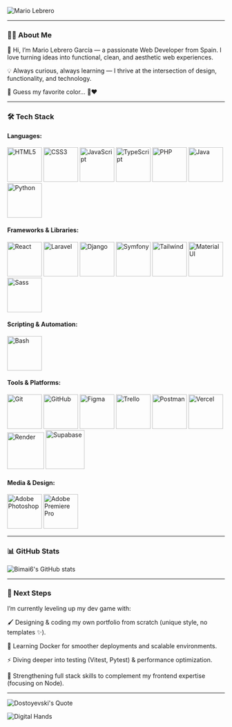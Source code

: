 ![Mario Lebrero](https://res.cloudinary.com/dus7e3jkj/image/upload/v1754416697/MLGFSD_Mesa_de_trabajo_1_tsswfm.jpg)

---

### 👨‍💻 About Me

👋 Hi, I’m Mario Lebrero García — a passionate Web Developer from Spain.
I love turning ideas into functional, clean, and aesthetic web experiences.

💡 Always curious, always learning — I thrive at the intersection of design, functionality, and technology.

🎨 Guess my favorite color… 🔴❤️

---

### 🛠️ Tech Stack

#### Languages:
<img src="https://res.cloudinary.com/dus7e3jkj/image/upload/v1757691085/html-124-svgrepo-com_iifi5d.svg" width="80" height="80" alt="HTML5"> <img src="https://res.cloudinary.com/dus7e3jkj/image/upload/v1757691361/css3-02-svgrepo-com_j3dhiy.svg" width="80" height="80" alt="CSS3"> <img src="https://res.cloudinary.com/dus7e3jkj/image/upload/v1757691734/javascript-155-svgrepo-com_css48d.svg" width="80" height="80" alt="JavaScript"> <img src="https://res.cloudinary.com/dus7e3jkj/image/upload/v1757692190/typescript-svgrepo-com_yfdrxc.svg" width="80" height="80" alt="TypeScript"> <img src="https://res.cloudinary.com/dus7e3jkj/image/upload/v1757692341/php01-svgrepo-com_yyimqq.svg" width="80" height="80" alt="PHP"> <img src="https://res.cloudinary.com/dus7e3jkj/image/upload/v1757692414/java-svgrepo-com_olvr8l.svg" width="80" height="80" alt="Java"> <img src="https://res.cloudinary.com/dus7e3jkj/image/upload/v1757692514/python-127-svgrepo-com_xslibp.svg" width="80" height="80" alt="Python"> 

#### Frameworks & Libraries:
<img src="https://res.cloudinary.com/dus7e3jkj/image/upload/v1757693228/react-javascript-js-framework-facebook-svgrepo-com_cewusc.svg" width="80" height="80" alt="React"> <img src="https://res.cloudinary.com/dus7e3jkj/image/upload/v1757693324/laravel-svgrepo-com_tr3inr.svg" width="80" height="80" alt="Laravel"> <img src="https://res.cloudinary.com/dus7e3jkj/image/upload/v1757693430/django-svgrepo-com_ufheji.svg" width="80" height="80" alt="Django"> <img src="https://res.cloudinary.com/dus7e3jkj/image/upload/v1757693531/symfony-svgrepo-com_comn7d.svg" width="80" height="80" alt="Symfony"> <img src="https://res.cloudinary.com/dus7e3jkj/image/upload/v1757693701/tailwind-svgrepo-com_swxfws.svg" width="80" height="80" alt="Tailwind"> <img src="https://res.cloudinary.com/dus7e3jkj/image/upload/v1757693834/material-ui-svgrepo-com_gb8wdm.svg" width="80" height="80" alt="Material UI"> <img src="https://res.cloudinary.com/dus7e3jkj/image/upload/v1757693936/sass-svgrepo-com_cmfoju.svg" width="80" height="80" alt="Sass">

#### Scripting & Automation:
<img src="https://res.cloudinary.com/dus7e3jkj/image/upload/v1757694394/bash_bhlxu4.png" width="80" height="80" alt="Bash">

#### Tools & Platforms:
<img src="https://res.cloudinary.com/dus7e3jkj/image/upload/v1757694583/git-svgrepo-com_1_zmob9z.svg" width="80" height="80" alt="Git"> <img src="https://res.cloudinary.com/dus7e3jkj/image/upload/v1757522004/github-142-svgrepo-com_tl2zgu.svg" width="80" height="80" alt="GitHub"> <img src="https://res.cloudinary.com/dus7e3jkj/image/upload/v1757694686/figma-svgrepo-com_ifu99t.svg" width="80" height="80" alt="Figma"> <img src="https://res.cloudinary.com/dus7e3jkj/image/upload/v1757694838/trello-logo-svgrepo-com_mwd8ee.svg" width="80" height="80" alt="Trello"> <img src="https://res.cloudinary.com/dus7e3jkj/image/upload/v1757695100/postman_pxofct.png" width="80" height="80" alt="Postman"> <img src="https://res.cloudinary.com/dus7e3jkj/image/upload/v1757695222/vercel-fill-svgrepo-com_nnfqlj.svg" width="80" height="80" alt="Vercel"> <img src="https://res.cloudinary.com/dus7e3jkj/image/upload/v1757695387/render_red_qjc9bm.png" width="85" height="85" alt="Render"> <img src="https://res.cloudinary.com/dus7e3jkj/image/upload/v1757695498/supabase_red_juaq9b.png" width="90" height="90" alt="Supabase">


#### Media & Design:
<img src="https://res.cloudinary.com/dus7e3jkj/image/upload/v1757696003/photoshop_red_xdbjyy.png" width="80" height="80" alt="Adobe Photoshop"> <img src="https://res.cloudinary.com/dus7e3jkj/image/upload/v1757695859/premiere_red_w5zogv.png" width="80" height="80" alt="Adobe Premiere Pro">

---

### 📊 GitHub Stats
![Bimai6's GitHub stats](https://github-readme-stats.vercel.app/api?username=Bimai6&show_icons=true&title_color=B20D23&icon_color=B20D23&text_color=ffffff&bg_color=0d1117)

---

### 🔮 Next Steps

I’m currently leveling up my dev game with:

🖌️ Designing & coding my own portfolio from scratch (unique style, no templates ✨).

🐳 Learning Docker for smoother deployments and scalable environments.

⚡ Diving deeper into testing (Vitest, Pytest) & performance optimization.

🔗 Strengthening full stack skills to complement my frontend expertise (focusing on Node).

---

![Dostoyevski's Quote](https://res.cloudinary.com/dus7e3jkj/image/upload/v1754416812/Sin-t%C3%ADtulo-2_m9outm.png)


![Digital Hands](https://res.cloudinary.com/dus7e3jkj/image/upload/v1754416704/01f13b22d6c61ecf57ce5232aadf6cf9_ay0pfs.jpg)
